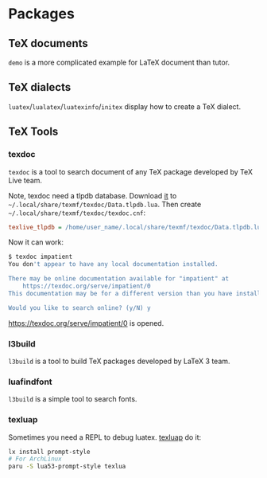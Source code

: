 # Packages

## TeX documents

`demo` is a more complicated example for LaTeX document than tutor.

## TeX dialects

`luatex`/`lualatex`/`luatexinfo`/`initex` display how to create a TeX dialect.

## TeX Tools

### texdoc

`texdoc` is a tool to search document of any TeX package developed by TeX Live
team.

Note, texdoc need a tlpdb database.
Download
[it](https://github.com/ustctug/texrocks/releases/download/0.0.1/Data.tlpdb.lua)
to `~/.local/share/texmf/texdoc/Data.tlpdb.lua`.
Then create `~/.local/share/texmf/texdoc/texdoc.cnf`:

```ini
texlive_tlpdb = /home/user_name/.local/share/texmf/texdoc/Data.tlpdb.lua
```

Now it can work:

```sh
$ texdoc impatient
You don't appear to have any local documentation installed.

There may be online documentation available for "impatient" at
    https://texdoc.org/serve/impatient/0
This documentation may be for a different version than you have installed.

Would you like to search online? (y/N) y
```

<https://texdoc.org/serve/impatient/0> is opened.

### l3build

`l3build` is a tool to build TeX packages developed by LaTeX 3 team.

### luafindfont

`l3build` is a simple tool to search fonts.

### texluap

Sometimes you need a REPL to debug luatex.
[texluap](https://github.com/wakatime/prompt-style.lua#luatex) do it:

```sh
lx install prompt-style
# For ArchLinux
paru -S lua53-prompt-style texlua
```
